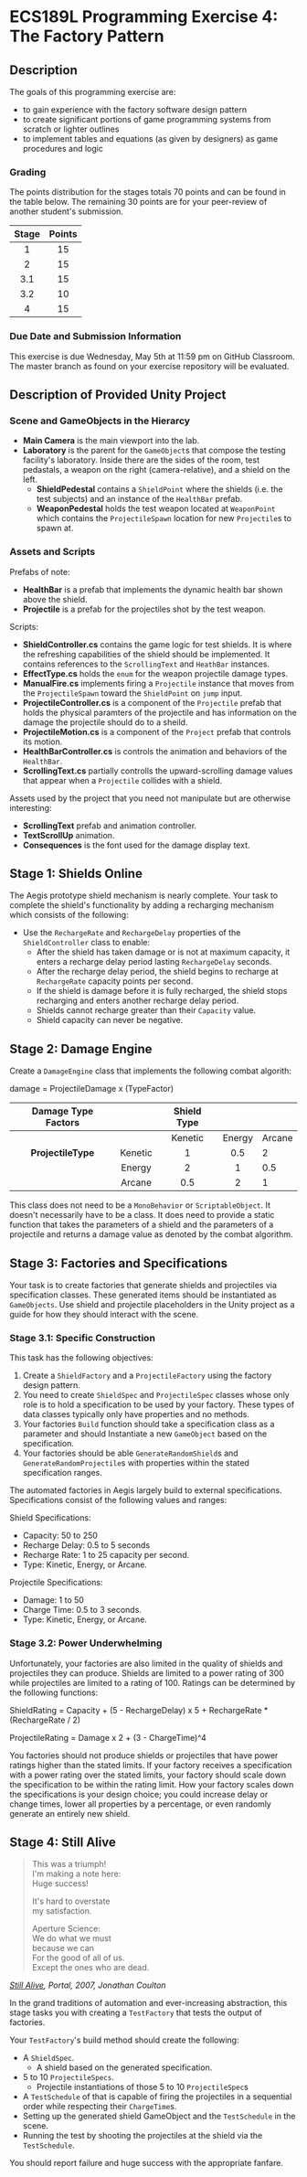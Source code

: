 # ECS189L Programming Exercise 4: The Factory Pattern

## Description

The goals of this programming exercise are:
* to gain experience with the factory software design pattern
* to create significant portions of game programming systems from scratch or lighter outlines
* to implement tables and equations (as given by designers) as game procedures and logic

### Grading
The points distribution for the stages totals 70 points and can be found in the table below. The remaining 30 points are for your peer-review of another student's submission.

| Stage | Points |
|:-----:|:------:|
|  1    |   15   |
|  2    |   15   |
|  3.1  |   15   |
|  3.2  |   10   |
|  4    |   15   |


### Due Date and Submission Information

This exercise is due Wednesday, May 5th at 11:59 pm on GitHub Classroom. The master branch as found on your exercise repository will be evaluated.

## Description of Provided Unity Project 

### Scene and GameObjects in the Hierarcy

* **Main Camera** is the main viewport into the lab.
* **Laboratory** is the parent for the `GameObject`s that compose the testing facility's laboratory. Inside there are the sides of the room, test pedastals, a weapon on the right (camera-relative), and a shield on the left. 
  * **ShieldPedestal** contains a `ShieldPoint` where the shields (i.e. the test subjects) and an instance of the `HealthBar` prefab.
  * **WeaponPedestal** holds the test weapon located at `WeaponPoint` which contains the `ProjectileSpawn` location for new `Projectile`s to spawn at.

### Assets and Scripts

Prefabs of note:  
* **HealthBar** is a prefab that implements the dynamic health bar shown above the shield.
* **Projectile** is a prefab for the projectiles shot by the test weapon.

Scripts: 
* **ShieldController.cs** contains the game logic for test shields. It is where the refreshing capabilities of the shield should be implemented. It contains references to the `ScrollingText` and `HeathBar` instances.
* **EffectType.cs** holds the `enum` for the weapon projectile damage types.
* **ManualFire.cs** implements firing a `Projectile` instance that moves from the `ProjectileSpawn` toward the `ShieldPoint` on `jump` input.
* **ProjectileController.cs** is a component of the `Projectile` prefab that holds the physical paramters of the projectile and has information on the damage the projectile should do to a sheild.
* **ProjectileMotion.cs** is a component of the `Project` prefab that controls its motion.
* **HealthBarController.cs** is controls the animation and behaviors of the `HealthBar`.
* **ScrollingText.cs** partially controlls the upward-scrolling damage values that appear when a `Projectile` collides with a shield.

Assets used by the project that you need not manipulate but are otherwise interesting:
* **ScrollingText** prefab and animation controller.
* **TextScrollUp** animation.
* **Consequences** is the font used for the damage display text.

## Stage 1: Shields Online

The Aegis prototype shield mechanism is nearly complete. Your task to complete the shield's functionality by adding a recharging mechanism which consists of the following:
* Use the `RechargeRate` and `RechargeDelay` properties of the `ShieldController` class to enable:
  * After the shield has taken damage or is not at maximum capacity, it enters a recharge delay period lasting `RechargeDelay` seconds.
  * After the recharge delay period, the shield begins to recharge at `RechargeRate` capacity points per second.
  * If the shield is damage before it is fully recharged, the shield stops recharging and enters another recharge delay period.
  * Shields cannot recharge greater than their `Capacity` value.
  * Shield capacity can never be negative.

## Stage 2: Damage Engine

Create a `DamageEngine` class that implements the following combat algorith:

damage = ProjectileDamage x (TypeFactor)

| Damage Type Factors |         | Shield Type |        |        |
|:-------------------:|:-------:|:-----------:|:------:|--------|
|                     |         |   Kenetic   | Energy | Arcane |
|  **ProjectileType** | Kenetic |      1      |   0.5  |    2   |
|                     |  Energy |      2      |    1   |   0.5  |
|                     |  Arcane |     0.5     |    2   |    1   |

This class does not need to be a `MonoBehavior` or `ScriptableObject`. It doesn't necessarily have to be a class. It does need to provide a static function that takes the parameters of a shield and the parameters of a projectile and returns a damage value as denoted by the combat algorithm.

## Stage 3: Factories and Specifications

Your task is to create factories that generate shields and projectiles via specification classes. These generated items should be instantiated as `GameObjects`. Use shield and projectile placeholders in the Unity project as a guide for how they should interact with the scene. 

### Stage 3.1: Specific Construction

This task has the following objectives:
1. Create a `ShieldFactory` and a `ProjectileFactory` using the factory design pattern.
2. You need to create `ShieldSpec` and `ProjectileSpec` classes whose only role is to hold a specification to be used by your factory. These types of data classes typically only have properties and no methods.
3. Your factories `Build` function should take a specification class as a parameter and should Instantiate a new `GameObject` based on the specification.
4. Your factories should be able `GenerateRandomShield`s and `GenerateRandomProjectile`s with properties within the stated specification ranges.

The automated factories in Aegis largely build to external specifications. Specifications consist of the following values and ranges:

Shield Specifications:
* Capacity: 50 to 250
* Recharge Delay: 0.5 to 5 seconds
* Recharge Rate: 1 to 25 capacity per second.
* Type: Kinetic, Energy, or Arcane.

Projectile Specifications:
* Damage: 1 to 50
* Charge Time: 0.5 to 3 seconds.
* Type: Kinetic, Energy, or Arcane.

### Stage 3.2: Power Underwhelming

Unfortunately, your factories are also limited in the quality of shields and projectiles they can produce. Shields are limited to a power rating of 300 while projectiles are limited to a rating of 100. Ratings can be determined by the following functions:

ShieldRating = Capacity + (5 - RechargeDelay) x 5 + RechargeRate * (RechargeRate / 2)

ProjectileRating = Damage x 2 + (3 - ChargeTime)^4

You factories should not produce shields or projectiles that have power ratings higher than the stated limits. If your factory receives a specification with a power rating over the stated limits, your factory should scale down the specification to be within the rating limit. How your factory scales down the specifications is your design choice; you could increase delay or change times, lower all properties by a percentage, or even randomly generate an entirely new shield.

## Stage 4: Still Alive

>This was a triumph!  
>I'm making a note here:  
>Huge success!  
>  
>It's hard to overstate  
>my satisfaction.  
>  
>Aperture Science:  
>We do what we must  
>because we can  
>For the good of all of us.  
>Except the ones who are dead.  

*[Still Alive](https://www.youtube.com/watch?v=Y6ljFaKRTrI), Portal, 2007, Jonathan Coulton*  

In the grand traditions of automation and ever-increasing abstraction, this stage tasks you with creating a `TestFactory` that tests the output of factories.

Your `TestFactory`'s build method should create the following:
* A `ShieldSpec`.
  * A shield based on the generated specification.
* 5 to 10 `ProjectileSpecs`.
  * Projectile instantiations of those 5 to 10 `ProjectileSpec`s
* A `TestSchedule` of that is capable of firing the projectiles in a sequential order while respecting their `ChargeTime`s.
* Setting up the generated shield GameObject and the `TestSchedule` in the scene.
* Running the test by shooting the projectiles at the shield via the `TestSchedule`.

You should report failure and huge success with the appropriate fanfare.

